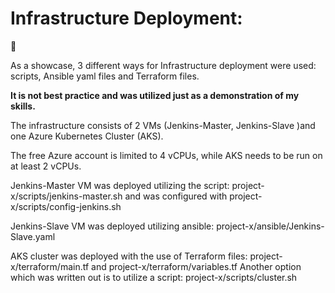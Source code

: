 # Infrastructure Deployment:
:rocket:

As a showcase, 3 different ways for Infrastructure deployment were used: scripts, Ansible yaml files and Terraform files.

**It is not best practice and was utilized just as a demonstration of my skills.**

The infrastructure consists of 2 VMs (Jenkins-Master, Jenkins-Slave )and one Azure Kubernetes Cluster (AKS).

The free Azure account is limited to 4 vCPUs, while AKS needs to be run on at least 2 vCPUs.

Jenkins-Master VM was deployed utilizing the script: project-x/scripts/jenkins-master.sh and was configured with project-x/scripts/config-jenkins.sh

Jenkins-Slave VM was deployed utilizing ansible: project-x/ansible/Jenkins-Slave.yaml

AKS cluster was deployed with the use of Terraform files: project-x/terraform/main.tf and project-x/terraform/variables.tf
Another option which was written out is to utilize a script: project-x/scripts/cluster.sh




